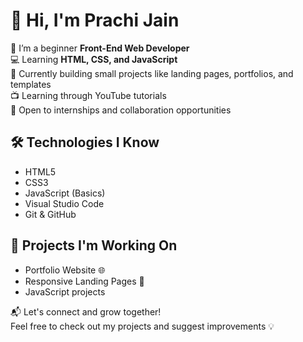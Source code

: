 # 👋 Hi, I'm Prachi Jain

🌱 I’m a beginner **Front-End Web Developer**  
💻 Learning **HTML, CSS, and JavaScript**  
🎯 Currently building small projects like landing pages, portfolios, and templates  
📺 Learning through YouTube tutorials  
📌 Open to internships and collaboration opportunities

## 🛠️ Technologies I Know
- HTML5
- CSS3
- JavaScript (Basics)
- Visual Studio Code
- Git & GitHub

## 🚀 Projects I'm Working On
- Portfolio Website 🌐
- Responsive Landing Pages 📱
- JavaScript projects 

📬 Let's connect and grow together!  
Feel free to check out my projects and suggest improvements 💡
